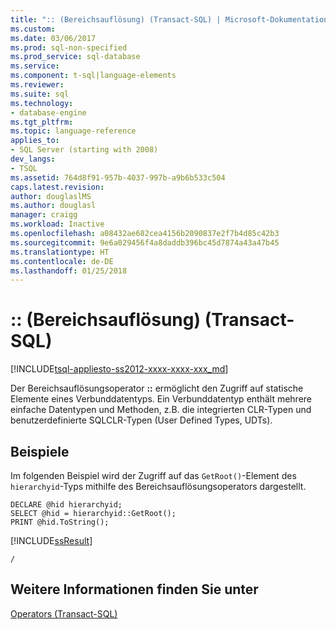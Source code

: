 ```yaml
---
title: ":: (Bereichsauflösung) (Transact-SQL) | Microsoft-Dokumentation"
ms.custom: 
ms.date: 03/06/2017
ms.prod: sql-non-specified
ms.prod_service: sql-database
ms.service: 
ms.component: t-sql|language-elements
ms.reviewer: 
ms.suite: sql
ms.technology:
- database-engine
ms.tgt_pltfrm: 
ms.topic: language-reference
applies_to:
- SQL Server (starting with 2008)
dev_langs:
- TSQL
ms.assetid: 764d8f91-957b-4037-997b-a9b6b533c504
caps.latest.revision: 
author: douglaslMS
ms.author: douglasl
manager: craigg
ms.workload: Inactive
ms.openlocfilehash: a08432ae682cea4156b2090837e2f7b4d85c42b3
ms.sourcegitcommit: 9e6a029456f4a8daddb396bc45d7874a43a47b45
ms.translationtype: HT
ms.contentlocale: de-DE
ms.lasthandoff: 01/25/2018
---
```

# <a name="-scope-resolution-transact-sql"></a>:: (Bereichsauflösung) (Transact-SQL)
[!INCLUDE[tsql-appliesto-ss2012-xxxx-xxxx-xxx_md](../../includes/tsql-appliesto-ss2012-xxxx-xxxx-xxx-md.md)]

  Der Bereichsauflösungsoperator **::** ermöglicht den Zugriff auf statische Elemente eines Verbunddatentyps. Ein Verbunddatentyp enthält mehrere einfache Datentypen und Methoden, z.B. die integrierten CLR-Typen und benutzerdefinierte SQLCLR-Typen (User Defined Types, UDTs).  
  
## <a name="examples"></a>Beispiele  
 Im folgenden Beispiel wird der Zugriff auf das `GetRoot()`-Element des `hierarchyid`-Typs mithilfe des Bereichsauflösungsoperators dargestellt.  
  
```  
DECLARE @hid hierarchyid;  
SELECT @hid = hierarchyid::GetRoot();  
PRINT @hid.ToString();  
```  
  
 [!INCLUDE[ssResult](../../includes/ssresult-md.md)]  
  
 `/`  
  
## <a name="see-also"></a>Weitere Informationen finden Sie unter  
 [Operators &#40;Transact-SQL&#41;](../../t-sql/language-elements/operators-transact-sql.md)  
  
  
